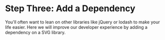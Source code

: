 # Step Three: Add a Dependency

You'll often want to lean on other libraries like jQuery or lodash to make your life easier.  Here we will improve our developer experience by adding a dependency on a SVG library.

